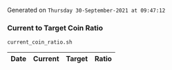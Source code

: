 Generated on `Thursday 30-September-2021 at 09:47:12`

### Current to Target Coin Ratio
`current_coin_ratio.sh`

Date|Current|Target|Ratio
---|---|---|---
